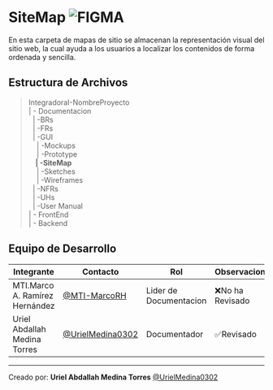 # SiteMap ![FIGMA](https://img.shields.io/badge/Markdown-000000?style=for-the-badge&logo=markdown&logoColor=white)

En esta carpeta de mapas de sitio se almacenan la representación visual del sitio web, la cual ayuda a los usuarios a localizar los contenidos de forma ordenada y sencilla.


## Estructura de Archivos

>IntegradoraI-NombreProyecto<br>
>| - Documentacion<br>
>&nbsp;&nbsp;| -BRs<br>
>&nbsp;&nbsp;| -FRs<br>
>&nbsp;&nbsp;| -GUI<br>
>&nbsp;&nbsp;&nbsp;&nbsp;| -Mockups<br>
>&nbsp;&nbsp;&nbsp;&nbsp;| -Prototype<br>
>**&nbsp;&nbsp;&nbsp;&nbsp;| -SiteMap**<br>
>&nbsp;&nbsp;&nbsp;&nbsp;| -Sketches<br>
>&nbsp;&nbsp;&nbsp;&nbsp;| -Wireframes<br>
>&nbsp;&nbsp;| -NFRs<br>
>&nbsp;&nbsp;| -UHs<br>
>&nbsp;&nbsp;| -User Manual<br>
>| - FrontEnd <br>
>| - Backend


## Equipo de Desarrollo

|Integrante|Contacto|Rol|Observaciones|
|-----------|-------|---|-------------|
|MTI.Marco A. Ramírez Hernández|[@MTI-MarcoRH](https://github.com/MTI-MarcoRH)|Lider de Documentacion|❌No ha Revisado|
|Uriel Abdallah Medina Torres |[@UrielMedina0302](https://github.com/UrielMedina0302)|Documentador|✅Revisado|


---

Creado por: **Uriel Abdallah Medina Torres** 
   [@UrielMedina0302](https://github.com/UrielMedina0302)
